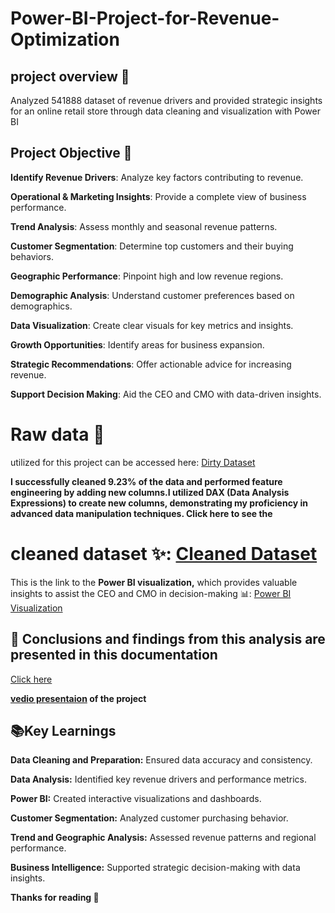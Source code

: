 # Power-BI-Project-for-Revenue-Optimization

## project overview 📝
Analyzed 541888 dataset of revenue drivers and provided strategic insights for an online retail store through data cleaning and visualization with Power BI

## Project Objective 🎯
**Identify Revenue Drivers**: Analyze key factors contributing to revenue.

**Operational & Marketing Insights**: Provide a complete view of business performance.

**Trend Analysis**: Assess monthly and seasonal revenue patterns.

**Customer Segmentation**: Determine top customers and their buying behaviors.

**Geographic Performance**: Pinpoint high and low revenue regions.

**Demographic Analysis**: Understand customer preferences based on demographics.

**Data Visualization**: Create clear visuals for key metrics and insights.

**Growth Opportunities**: Identify areas for business expansion.

**Strategic Recommendations**: Offer actionable advice for increasing revenue.

**Support Decision Making**: Aid the CEO and CMO with data-driven insights.





# Raw data 📂
utilized for this project can be accessed here: [Dirty Dataset](https://github.com/Susmita1703/Power-BI-Project-for-Revenue-Optimization/blob/main/Online%20Retail.xlsx)

**I successfully cleaned 9.23% of the data and performed feature engineering by adding new columns.I utilized DAX (Data Analysis Expressions) to create new columns, demonstrating my proficiency in advanced data manipulation techniques.
Click here to see the** 
# cleaned dataset ✨: [Cleaned Dataset](https://github.com/Susmita1703/Power-BI-Project-for-Revenue-Optimization/blob/main/onlinr%20store%20cleaned%20data%20.zip)

This is the link to the **Power BI visualization,** which provides valuable insights to assist the CEO and CMO in decision-making 📊: [Power BI Visualization](https://github.com/Susmita1703/Power-BI-Project-for-Revenue-Optimization/blob/main/Power%20BI.pbix)


## 📌 Conclusions and findings from this analysis are presented in this documentation  
[Click here](https://github.com/Susmita1703/Power-BI-Project-for-Revenue-Optimization/blob/main/Tcs%20presentation..pptx)

**[vedio presentaion](https://github.com/Susmita1703/Power-BI-Project-for-Revenue-Optimization/blob/main/VEDIO%20FOR%20FOREDGE%20TCS.mp4) of the project**

## 📚Key Learnings

**Data Cleaning and Preparation:** Ensured data accuracy and consistency.

**Data Analysis:** Identified key revenue drivers and performance metrics.

**Power BI:** Created interactive visualizations and dashboards.

**Customer Segmentation:** Analyzed customer purchasing behavior.

**Trend and Geographic Analysis:** Assessed revenue patterns and regional performance.

**Business Intelligence:** Supported strategic decision-making with data insights.



**Thanks for reading 🙏**
